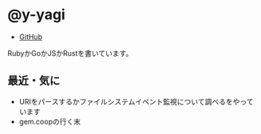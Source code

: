 # @y-yagi

* [GitHub](https://github.com/y-yagi)

RubyかGoかJSかRustを書いています。

## 最近・気に

* URIをパースするかファイルシステムイベント監視について調べるをやっています
* gem.coopの行く末